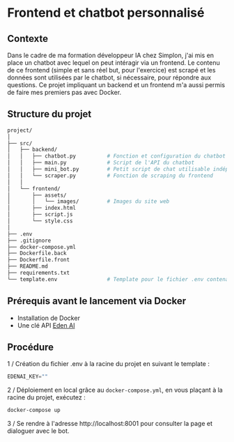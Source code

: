 # Frontend et chatbot personnalisé

## Contexte
Dans le cadre de ma formation développeur IA chez Simplon, j'ai mis en place un chatbot avec lequel on peut intéragir via un frontend. Le contenu de ce frontend (simple et sans réel but, pour l'exercice) est scrapé et les données sont utilisées par le chatbot, si nécessaire, pour répondre aux questions. Ce projet impliquant un backend et un frontend m'a aussi permis de faire mes premiers pas avec Docker.

## Structure du projet
```bash
project/
│
├── src/
│	├── backend/
│	│   ├── chatbot.py			# Fonction et configuration du chatbot
│	│   ├── main.py    			# Script de l'API du chatbot
│	│   ├── mini_bot.py    		# Petit script de chat utilisable indépendamment (exercice)
│	│   └── scraper.py    		# Fonction de scraping du frontend
│	│
│	└── frontend/
│	    ├── assets/
│	    │   └── images/    		# Images du site web
│	    ├── index.html
│	    ├── script.js
│	    └── style.css
│
├── .env
├── .gitignore
├── docker-compose.yml
├── Dockerfile.back
├── Dockerfile.front
├── README.md
├── requirements.txt
└── template.env				# Template pour le fichier .env contenant la clé API
```

## Prérequis avant le lancement via Docker
- Installation de Docker
- Une clé API [Eden AI](https://app.edenai.run/)

## Procédure
1 / Création du fichier .env à la racine du projet en suivant le template :
```py
EDENAI_KEY=""
```

2 / Déploiement en local grâce au `docker-compose.yml`, en vous plaçant à la racine du projet, exécutez :
```bash
docker-compose up
```

3 / Se rendre à l'adresse http://localhost:8001 pour consulter la page et dialoguer avec le bot.
